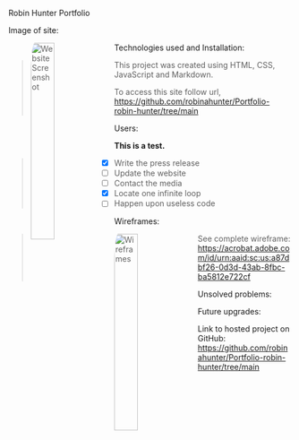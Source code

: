 Robin Hunter Portfolio
>
Image of site:
><img src="https://i.postimg.cc/2S0d5R20/wesite-main-page.png" alt="Website Screenshot" style="float: left; margin-right: 10px; width: 30%; border-radius: 5%;"/>
>
Technologies used and Installation:
>This project was created using HTML, CSS, JavaScript and Markdown.
>
>To access this site follow url, https://github.com/robinahunter/Portfolio-robin-hunter/tree/main
>
Users:
>
>
>
**This is a test.**
>- [x] Write the press release
>- [ ] Update the website
>- [ ] Contact the media
>- [x] Locate one infinite loop
>- [ ] Happen upon useless code
>
Wireframes:
><img src="https://i.postimg.cc/Pxs4wG8Y/portfolio-wireframe-robin.jpg" alt="Wireframes" style="float: left; margin-right: 10px; width: 30%; border-radius: 5%;"/>
>
>See complete wireframe: https://acrobat.adobe.com/id/urn:aaid:sc:us:a87dbf26-0d3d-43ab-8fbc-ba5812e722cf
>
Unsolved problems:
>
>
Future upgrades:
>
>
Link to hosted project on GitHub: https://github.com/robinahunter/Portfolio-robin-hunter/tree/main
>
